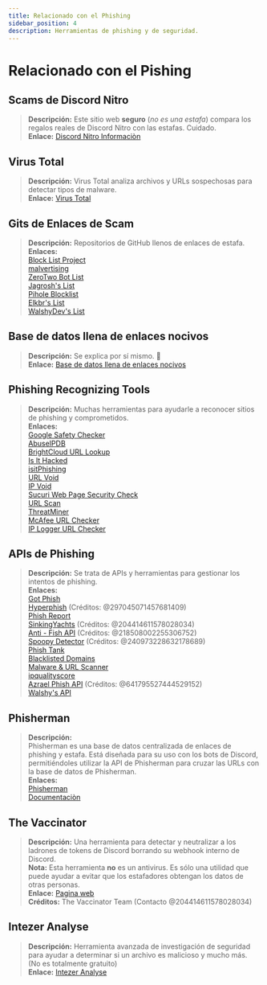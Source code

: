 ```yaml
---
title: Relacionado con el Phishing
sidebar_position: 4
description: Herramientas de phishing y de seguridad.
---
```


# Relacionado con el Pishing

## Scams de Discord Nitro

> **Descripción:** Este sitio web **seguro** (*no es una estafa*) compara los regalos reales de Discord Nitro con las estafas. Cuidado.   <br/>
**Enlace:** [Discord Nitro Informaciòn](https://dicsord.gq/)

## Virus Total

> **Descripción:** Virus Total analiza archivos y URLs sospechosas para detectar tipos de malware.   <br/>
**Enlace:** [Virus Total](https://www.virustotal.com/gui/home/upload)

## Gits de Enlaces de Scam

> **Descripción:** Repositorios de GitHub llenos de enlaces de estafa.   <br/>
**Enlaces:**  
[Block List Project](https://blocklistproject.github.io/Lists/)   <br/>
[malvertising](https://github.com/D09r/malvertising/blob/master/scam-domains.csv)   <br/>
[ZeroTwo Bot List](https://github.com/ZeroTwo-Bot/anti-fish-lists/)   <br/>
[Jagrosh's List](https://github.com/jagrosh/Vortex/tree/master/lists)   <br/>
[Pihole Blocklist](https://github.com/mhhakim/pihole-blocklist/)   <br/>
[Elkbr's List](https://github.com/elbkr/bad-websites)  <br/>
[WalshyDev's List](https://github.com/WalshyDev/Discord-bad-domains/blob/main/bad-domains.json)

## Base de datos llena de enlaces nocivos

> **Descripción:** Se explica por sí mismo. 🔢   <br/>
**Enlace:** [Base de datos llena de enlaces nocivos](https://urlhaus.abuse.ch/browse/)

## Phishing Recognizing Tools

> **Descripción:** Muchas herramientas para ayudarle a reconocer sitios de phishing y comprometidos.  <br/>
**Enlaces:** <br/>
[Google Safety Checker](https://transparencyreport.google.com/safe-browsing/search)  <br/>
[AbuseIPDB](https://www.abuseipdb.com/)  <br/>
[BrightCloud URL Lookup](https://www.brightcloud.com/tools/url-ip-lookup.php)  <br/>
[Is It Hacked](https://www.isithacked.com/)  <br/>
[isitPhishing](https://isitphishing.org/) <br/>
[URL Void](https://www.urlvoid.com/)  <br/>
[IP Void](https://www.ipvoid.com/)  <br/>
[Sucuri Web Page Security Check](https://unmask.sucuri.net/security-report/)  <br/>
[URL Scan](https://urlscan.io/)  <br/>
[ThreatMiner](https://www.threatminer.org/)  <br/>
[McAfee URL Checker](https://www.trustedsource.org/)  <br/>
[IP Logger URL Checker](https://iplogger.com/url-checker)

## APIs de Phishing

> **Descripción:** Se trata de APIs y herramientas para gestionar los intentos de phishing.   <br/>
**Enlaces:** <br/>
[Got Phish](http://gotphish.com/)   <br/>
[Hyperphish](https://api.hyperphish.com/docs) (Créditos: @297045071457681409)   <br/>
[Phish Report](https://phish.report/)   <br/>
[SinkingYachts](https://phish.sinking.yachts/docs) (Créditos: @204414611578028034)  <br/>
[Anti - Fish API](https://anti-fish.bitflow.dev/) (Créditos: @218508002255306752)   <br/>
[Spoopy Detector](https://spoopy.oceanlord.me/) (Créditos: @240973228632178689)   <br/>
[Phish Tank](https://phishtank.org/)   <br/>
[Blacklisted Domains](https://api.hyperphish.com/gimme-domains) <br/>
[Malware & URL Scanner](https://chrome.google.com/webstore/detail/malware-url-scanner/ianpniapgjchiheejeipopldaanbjicd) <br/>
[ipqualityscore](https://www.ipqualityscore.com/threat-feeds/malicious-url-scanner)  <br/>
[Azrael Phish API](https://phish.azrael.gg/) (Créditos: @641795527444529152)  <br/>
[Walshy's API](https://bad-domains.walshy.dev/)

## Phisherman

> **Descripción:**   <br/>
Phisherman es una base de datos centralizada de enlaces de phishing y estafa. Está diseñada para su uso con los bots de Discord, permitiéndoles utilizar la API de Phisherman para cruzar las URLs con la base de datos de Phisherman.   <br/>
**Enlaces:**   <br/>
[Phisherman](https://phisherman.gg/)   <br/>
[Documentaciòn](https://docs.phisherman.gg/)

## The Vaccinator

> **Descripción:** Una herramienta para detectar y neutralizar a los ladrones de tokens de Discord borrando su webhook interno de Discord. <br/>
**Nota:** Esta herramienta **no** es un antivirus. Es sólo una utilidad que puede ayudar a evitar que los estafadores obtengan los datos de otras personas. <br/>
**Enlace:** [Pagina web](https://sketchy.tel/)  <br/>
**Créditos:** The Vaccinator Team (Contacto @204414611578028034)

## Intezer Analyse

> **Descripción:** Herramienta avanzada de investigación de seguridad para ayudar a determinar si un archivo es malicioso y mucho más. (No es totalmente gratuito) <br/>
**Enlace:** [Intezer Analyse](https://analyze.intezer.com/)
